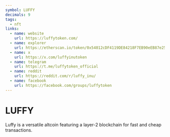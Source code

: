```yaml
---
symbol: LUFFY
decimals: 9
tags:
  - nft
links:
  - name: website
    url: https://luffytoken.com/
  - name: explorer
    url: https://etherscan.io/token/0x54012cDF4119DE84218F7EB90eEB87e25aE6EBd7
  - name: x
    url: https://x.com/luffyinutoken
  - name: telegram
    url: https://t.me/luffytoken_official
  - name: reddit
    url: https://reddit.com/r/luffy_inu/
  - name: facebook
    url: https://facebook.com/groups/luffytoken
---
```


# LUFFY

Luffy is a versatile altcoin featuring a layer-2 blockchain for fast and cheap transactions.
